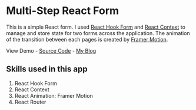 # Multi-Step React Form
This is a simple React form. I used [React Hook Form](https://github.com/Michan0628/React-Form.git) and [React Context](https://reactjs.org/docs/context.html) to manage and store state for two forms across the application. The animation of the transition between each pages is created by [Framer Motion](https://www.framer.com/motion/).  


View Demo - [Source Code](https://github.com/Michan0628/React-Form) - [My Blog](https://michan.blog/)

## Skills used in this app
1. React Hook Form
2. React Context
3. React Animation: Framer Motion
4. React Router 